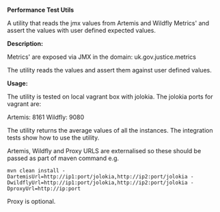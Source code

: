 **Performance Test Utils**

A utility that reads the jmx values from Artemis and Wildfly Metrics' and assert the values with user defined expected values.

**Description:**

Metrics' are exposed via JMX in the domain: uk.gov.justice.metrics

The utility reads the values and assert them against user defined values.

**Usage:**

The utility is tested on local vagrant box with jolokia. The jolokia ports for vagrant are:

Artemis: 8161
Wildfly: 9080

The utility returns the average values of all the instances. The integration tests show how to use the utility.

Artemis, Wildfly and Proxy URLS are externalised so these should be passed as part of maven command e.g.

`mvn clean install -DartemisUrl=http://ip1:port/jolokia,http://ip2:port/jolokia -DwildflyUrl=http://ip1:port/jolokia,http://ip2:port/jolokia -DproxyUrl=http://ip:port`

Proxy is optional.